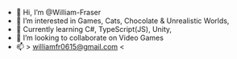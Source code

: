 - 👋 Hi, I’m @William-Fraser
- 👀 I’m interested in Games, Cats, Chocolate & Unrealistic Worlds, 
- 🌱 Currently learning C#, TypeScript(JS), Unity, 
- 💞️ I’m looking to collaborate on Video Games
- 📫  > williamfr0615@gmail.com <

<!---
William-Fraser/William-Fraser is a ✨ special ✨ repository because its `README.md` (this file) appears on your GitHub profile.
You can click the Preview link to take a look at your changes.
--->
